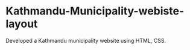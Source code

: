 # Kathmandu-Municipality-webiste-layout
Developed  a Kathmandu municipality website using HTML, CSS. 
